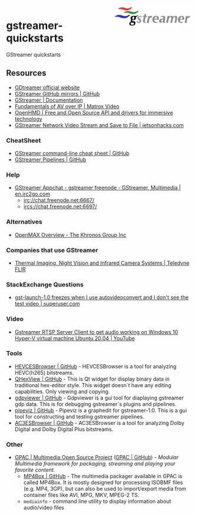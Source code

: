 <img src="assets/Gstreamer-logo.svg" alt="GStreamer logo" style="width: 215px;" align="right">

# gstreamer-quickstarts
GStreamer quickstarts

## Resources
- [GDtreamer official website](https://gstreamer.freedesktop.org/)
- [GStreamer GitHub mirrors | GitHub](https://github.com/GStreamer)
- [GStreamer | Documentation](https://gstreamer.freedesktop.org/documentation/?gi-language=c)
- [Fundamentals of AV over IP | Matrox Video](https://www.matrox.com/en/video/media/guides-articles/fundamentals-of-av-over-ip)
- [OpenHMD | Free and Open Source API and drivers for immersive technology](https://github.com/OpenHMD)
- [GStreamer Network Video Stream and Save to File | jetsonhacks.com](https://jetsonhacks.com/2014/10/28/gstreamer-network-video-stream-save-file/)
### CheatSheet
- [GStreamer command-line cheat sheet | GitHub](https://github.com/jnbdz/gstreamer-cheat-sheet)
- [GStreamer Pipelines | GitHub](https://github.com/jnbdz/gstreamerCheatsheet)
### Help
- [GStreamer Appchat - gstreamer freenode - GStreamer, Multimedia | en.irc2go.com](https://en.irc2go.com/webchat/?net=freenode&room=gstreamer)
    - <a href="irc://chat.freenode.net:6667/">irc://chat.freenode.net:6667/</a>
    - <a href="ircs://chat.freenode.net:6697/">ircs://chat.freenode.net:6697/</a>
### Alternatives
- [OpenMAX Overview - The Khronos Group Inc](https://www.khronos.org/openmax/)
### Companies that use GStreamer
- [Thermal Imaging, Night Vision and Infrared Camera Systems | Teledyne FLIR](https://www.flir.ca/)
### StackExchange Questions
- [gst-launch-1.0 freezes when I use autovideoconvert and I don't see the test video | superuser.com](https://superuser.com/questions/1729565/gst-launch-1-0-freezes-when-i-use-autovideoconvert-and-i-dont-see-the-test-vide)
### Video
- [Gstreamer RTSP Server Client to get audio working on Windows 10 Hyper-V virtual machine Ubuntu 20.04 | YouTube](https://www.youtube.com/watch?v=VYbOBTeLIq0)
### Tools
- [HEVCESBrowser | GitHub](https://github.com/jnbdz/hevcesbrowser) - HEVCESBrowser is a tool for analyzing HEVC(h265) bitstreams.
- [QHexView | GitHub](https://github.com/jnbdz/QHexView) - This is Qt widget for display binary data in traditional hex-editor style. This widget doesn`t have any editing capabilities. Only viewing and copying.
- [gdpviewer | GitHub](https://github.com/virinext/gdpviewer) - Gdpviewer is a gui tool for diaplaying gstreamer gdp data. This is for debugging gstreamer`s plugins and pipelines.
- [pipeviz | GitHub](https://github.com/jnbdz/pipeviz) - Pipeviz is a graphedit for gstreamer-1.0. This is a gui tool for constructing and testing gstreamer pipelines.
- [AC3ESBrowser | GitHub](https://github.com/jnbdz/ac3esbrowser) - AC3ESBrowser is a tool for analyzing Dolby Digital and Dolby Digital Plus bitstreams.
### Other
- [GPAC | Multimedia Open Source Project](http://gpac.io/) ([GPAC | GitHub](https://github.com/gpac/gpac)) - *Modular Multimedia framework for packaging, streaming and playing your favorite content.*
    - [MP4Box | GitHub](https://github.com/gpac/gpac/wiki/MP4Box) - The multimedia packager available in GPAC is called MP4Box. It is mostly designed for processing ISOBMF files (e.g. MP4, 3GP), but can also be used to import/export media from container files like AVI, MPG, MKV, MPEG-2 TS.
    - `mediainfo` - command line utility to display information about audio/video files
